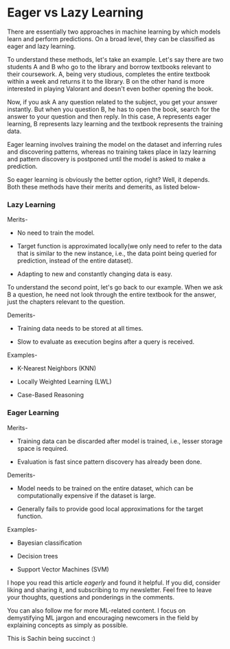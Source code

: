 # Eager vs Lazy Learning

There are essentially two approaches in machine learning by which models learn and perform predictions. On a broad level, they can be classified as eager and lazy learning.

To understand these methods, let's take an example. Let's say there are two students A and B who go to the library and borrow textbooks relevant to their coursework. A, being very studious, completes the entire textbook within a week and returns it to the library. B on the other hand is more interested in playing Valorant and doesn't even bother opening the book.

Now, if you ask A any question related to the subject, you get your answer instantly. But when you question B, he has to open the book, search for the answer to your question and then reply. In this case, A represents eager learning, B represents lazy learning and the textbook represents the training data.

Eager learning involves training the model on the dataset and inferring rules and discovering patterns, whereas no training takes place in lazy learning and pattern discovery is postponed until the model is asked to make a prediction.

So eager learning is obviously the better option, right? Well, it depends. Both these methods have their merits and demerits, as listed below-

### Lazy Learning

Merits-

* No need to train the model.
    
* Target function is approximated locally(we only need to refer to the data that is similar to the new instance, i.e., the data point being queried for prediction, instead of the entire dataset).
    
* Adapting to new and constantly changing data is easy.
    

To understand the second point, let's go back to our example. When we ask B a question, he need not look through the entire textbook for the answer, just the chapters relevant to the question.

Demerits-

* Training data needs to be stored at all times.
    
* Slow to evaluate as execution begins after a query is received.
    

Examples-

* K-Nearest Neighbors (KNN)
    
* Locally Weighted Learning (LWL)
    
* Case-Based Reasoning
    

### Eager Learning

Merits-

* Training data can be discarded after model is trained, i.e., lesser storage space is required.
    
* Evaluation is fast since pattern discovery has already been done.
    

Demerits-

* Model needs to be trained on the entire dataset, which can be computationally expensive if the dataset is large.
    
* Generally fails to provide good local approximations for the target function.
    

Examples-

* Bayesian classification
    
* Decision trees
    
* Support Vector Machines (SVM)
    

I hope you read this article *eagerly* and found it helpful. If you did, consider liking and sharing it, and subscribing to my newsletter. Feel free to leave your thoughts, questions and ponderings in the comments.

You can also follow me for more ML-related content. I focus on demystifying ML jargon and encouraging newcomers in the field by explaining concepts as simply as possible.

This is Sachin being succinct :)
